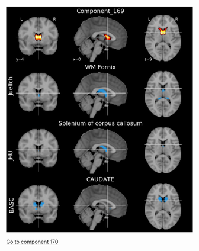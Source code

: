 ![169](preliminary/169.jpg "Component 169")

[Go to component 170](https://parietal-inria.github.io/MODL_atlas/256/170 "Component 170")
